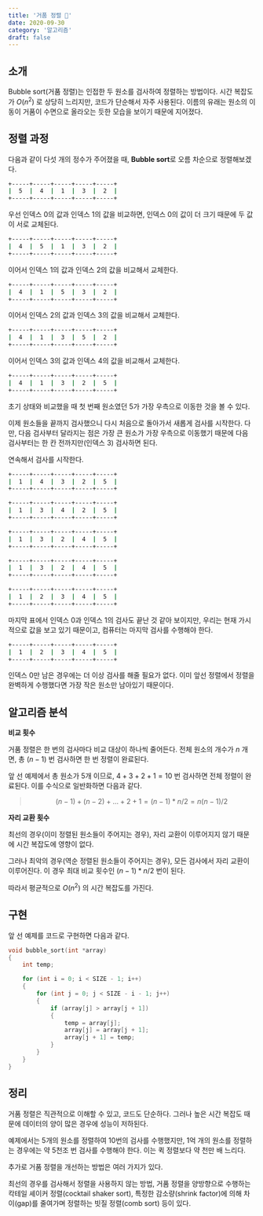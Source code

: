 ```yaml
---
title: '거품 정렬 🧺'
date: 2020-09-30
category: '알고리즘'
draft: false
---
```


## 소개

Bubble sort(거품 정렬)는 인접한 두 원소를 검사하여 정렬하는 방법이다. 시간 복잡도가 $O(n^2)$ 로 상당히 느리지만, 코드가 단순해서 자주 사용된다. 이름의 유래는 원소의 이동이 거품이 수면으로 올라오는 듯한 모습을 보이기 때문에 지어졌다.

## 정렬 과정

다음과 같이 다섯 개의 정수가 주어졌을 때, **Bubble sort**로 오름 차순으로 정렬해보겠다.

```sh
+-----+-----+-----+-----+-----+
|  5  |  4  |  1  |  3  |  2  |
+-----+-----+-----+-----+-----+
```

우선 인덱스 0의 값과 인덱스 1의 값을 비교하면, 인덱스 0의 값이 더 크기 때문에 두 값이 서로 교체된다.

```sh
+-----+-----+-----+-----+-----+
|  4  |  5  |  1  |  3  |  2  |
+-----+-----+-----+-----+-----+
```

이어서 인덱스 1의 값과 인덱스 2의 값을 비교해서 교체한다.

```sh
+-----+-----+-----+-----+-----+
|  4  |  1  |  5  |  3  |  2  |
+-----+-----+-----+-----+-----+
```

이어서 인덱스 2의 값과 인덱스 3의 값을 비교해서 교체한다.

```sh
+-----+-----+-----+-----+-----+
|  4  |  1  |  3  |  5  |  2  |
+-----+-----+-----+-----+-----+
```

이어서 인덱스 3의 값과 인덱스 4의 값을 비교해서 교체한다.

```sh
+-----+-----+-----+-----+-----+
|  4  |  1  |  3  |  2  |  5  |
+-----+-----+-----+-----+-----+
```

초기 상태와 비교했을 때 첫 번째 원소였던 5가 가장 우측으로 이동한 것을 볼 수 있다.

이제 원소들을 끝까지 검사했으니 다시 처음으로 돌아가서 새롭게 검사를 시작한다. 다만, 다음 검사부터 달라지는 점은 가장 큰 원소가 가장 우측으로 이동했기 때문에 다음 검사부터는 한 칸 전까지만(인덱스 3) 검사하면 된다.

연속해서 검사를 시작한다.

```sh
+-----+-----+-----+-----+-----+
|  1  |  4  |  3  |  2  |  5  |
+-----+-----+-----+-----+-----+
```

```sh
+-----+-----+-----+-----+-----+
|  1  |  3  |  4  |  2  |  5  |
+-----+-----+-----+-----+-----+
```

```sh
+-----+-----+-----+-----+-----+
|  1  |  3  |  2  |  4  |  5  |
+-----+-----+-----+-----+-----+
```

```sh
+-----+-----+-----+-----+-----+
|  1  |  3  |  2  |  4  |  5  |
+-----+-----+-----+-----+-----+
```

```sh
+-----+-----+-----+-----+-----+
|  1  |  2  |  3  |  4  |  5  |
+-----+-----+-----+-----+-----+
```

마지막 표에서 인덱스 0과 인덱스 1의 검사도 끝난 것 같아 보이지만, 우리는 현재 가시적으로 값을 보고 있기 때문이고, 컴퓨터는 마지막 검사를 수행해야 한다.

```sh
+-----+-----+-----+-----+-----+
|  1  |  2  |  3  |  4  |  5  |
+-----+-----+-----+-----+-----+
```

인덱스 0만 남은 경우에는 더 이상 검사를 해줄 필요가 없다. 이미 앞선 정렬에서 정렬을 완벽하게 수행했다면 가장 작은 원소만 남아있기 때문이다.

## 알고리즘 분석

**비교 횟수**

거품 정렬은 한 번의 검사마다 비교 대상이 하나씩 줄어든다. 전체 원소의 개수가 $n$ 개면, 총 $(n - 1)$ 번 검사하면 한 번 정렬이 완료된다.

앞 선 예제에서 총 원소가 5개 이므로, $4 + 3 + 2 + 1 = 10$ 번 검사하면 전체 정렬이 완료된다. 이를 수식으로 일반화하면 다음과 같다.

> $$
> (n - 1) + (n - 2) + ... + 2 + 1 = (n - 1) * n / 2 = n(n - 1) / 2
> $$

**자리 교환 횟수**

최선의 경우(이미 정렬된 원소들이 주어지는 경우), 자리 교환이 이루어지지 않기 때문에 시간 복잡도에 영향이 없다.

그러나 최악의 경우(역순 정렬된 원소들이 주어지는 경우), 모든 검사에서 자리 교환이 이루어진다. 이 경우 최대 비교 횟수인 $(n - 1) * n / 2$ 번이 된다.

따라서 평균적으로 $O(n^2)$ 의 시간 복잡도를 가진다.

## 구현

앞 선 예제를 코드로 구현하면 다음과 같다.

```c
void bubble_sort(int *array)
{
	int temp;

	for (int i = 0; i < SIZE - 1; i++)
	{
		for (int j = 0; j < SIZE - i - 1; j++)
		{
			if (array[j] > array[j + 1])
			{
				temp = array[j];
				array[j] = array[j + 1];
				array[j + 1] = temp;
			}
		}
	}
}
```

## 정리

거품 정렬은 직관적으로 이해할 수 있고, 코드도 단순하다. 그러나 높은 시간 복잡도 때문에 데이터의 양이 많은 경우에 성능이 저하된다.

예제에서는 5개의 원소를 정렬하여 10번의 검사를 수행했지만, 1억 개의 원소를 정렬하는 경우에는 약 5천조 번 검사를 수행해야 한다. 이는 퀵 정렬보다 약 천만 배 느리다.

추가로 거품 정렬을 개선하는 방법은 여러 가지가 있다.

최선의 경우를 검사해서 정렬을 사용하지 않는 방법, 거품 정렬을 양방향으로 수행하는 칵테일 셰이커 정렬(cocktail shaker sort), 특정한 감소량(shrink factor)에 의해 차이(gap)를 줄여가며 정렬하는 빗질 정렬(comb sort) 등이 있다.
